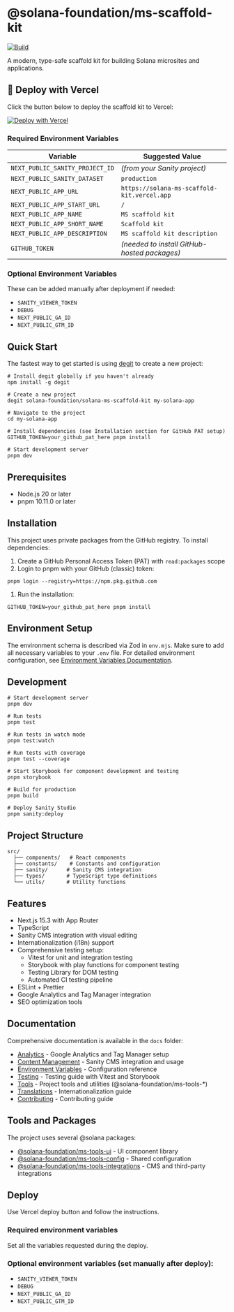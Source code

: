# @solana-foundation/ms-scaffold-kit

[![Build](https://github.com/solana-foundation/solana-ms-scaffold-kit/actions/workflows/build.yml/badge.svg?branch=main)](https://github.com/solana-foundation/solana-ms-scaffold-kit/actions/workflows/build.yml)

A modern, type-safe scaffold kit for building Solana microsites and applications.

## 🚀 Deploy with Vercel

Click the button below to deploy the scaffold kit to Vercel:

[![Deploy with Vercel](https://vercel.com/button)](https://vercel.com/new/clone?repository-url=https%3A%2F%2Fgithub.com%2Fsolana-foundation%2Fsolana-ms-scaffold-kit&project-name=solana-ms-scaffold-kit&repository-name=solana-ms-scaffold-kit&build-command=pnpm%20build&output-directory=dist&env=NEXT_PUBLIC_SANITY_PROJECT_ID,NEXT_PUBLIC_SANITY_DATASET,NEXT_PUBLIC_APP_URL,NEXT_PUBLIC_APP_START_URL,NEXT_PUBLIC_APP_NAME,NEXT_PUBLIC_APP_SHORT_NAME,NEXT_PUBLIC_APP_DESCRIPTION,GITHUB_TOKEN)

### Required Environment Variables

| Variable                        | Suggested Value                              |
| ------------------------------- | -------------------------------------------- |
| `NEXT_PUBLIC_SANITY_PROJECT_ID` | _(from your Sanity project)_                 |
| `NEXT_PUBLIC_SANITY_DATASET`    | `production`                                 |
| `NEXT_PUBLIC_APP_URL`           | `https://solana-ms-scaffold-kit.vercel.app`  |
| `NEXT_PUBLIC_APP_START_URL`     | `/`                                          |
| `NEXT_PUBLIC_APP_NAME`          | `MS scaffold kit`                            |
| `NEXT_PUBLIC_APP_SHORT_NAME`    | `Scaffold kit`                               |
| `NEXT_PUBLIC_APP_DESCRIPTION`   | `MS scaffold kit description`                |
| `GITHUB_TOKEN`                  | _(needed to install GitHub-hosted packages)_ |

### Optional Environment Variables

These can be added manually after deployment if needed:

- `SANITY_VIEWER_TOKEN`
- `DEBUG`
- `NEXT_PUBLIC_GA_ID`
- `NEXT_PUBLIC_GTM_ID`

## Quick Start

The fastest way to get started is using [degit](https://github.com/Rich-Harris/degit) to create a new project:

```shell
# Install degit globally if you haven't already
npm install -g degit

# Create a new project
degit solana-foundation/solana-ms-scaffold-kit my-solana-app

# Navigate to the project
cd my-solana-app

# Install dependencies (see Installation section for GitHub PAT setup)
GITHUB_TOKEN=your_github_pat_here pnpm install

# Start development server
pnpm dev
```

## Prerequisites

- Node.js 20 or later
- pnpm 10.11.0 or later

## Installation

This project uses private packages from the GitHub registry. To install dependencies:

1. Create a GitHub Personal Access Token (PAT) with `read:packages` scope
1. Login to pnpm with your GitHub (classic) token:

```shell
pnpm login --registry=https://npm.pkg.github.com
```

1. Run the installation:

```shell
GITHUB_TOKEN=your_github_pat_here pnpm install
```

## Environment Setup

The environment schema is described via Zod in `env.mjs`. Make sure to add all necessary variables to your `.env` file. For detailed environment configuration, see [Environment Variables Documentation](docs/env.md).

## Development

```shell
# Start development server
pnpm dev

# Run tests
pnpm test

# Run tests in watch mode
pnpm test:watch

# Run tests with coverage
pnpm test --coverage

# Start Storybook for component development and testing
pnpm storybook

# Build for production
pnpm build

# Deploy Sanity Studio
pnpm sanity:deploy
```

## Project Structure

```text
src/
  ├── components/   # React components
  ├── constants/    # Constants and configuration
  ├── sanity/      # Sanity CMS integration
  ├── types/       # TypeScript type definitions
  └── utils/       # Utility functions
```

## Features

- Next.js 15.3 with App Router
- TypeScript
- Sanity CMS integration with visual editing
- Internationalization (i18n) support
- Comprehensive testing setup:
  - Vitest for unit and integration testing
  - Storybook with play functions for component testing
  - Testing Library for DOM testing
  - Automated CI testing pipeline
- ESLint + Prettier
- Google Analytics and Tag Manager integration
- SEO optimization tools

## Documentation

Comprehensive documentation is available in the `docs` folder:

- [Analytics](docs/analytics.md) - Google Analytics and Tag Manager setup
- [Content Management](docs/content_management.md) - Sanity CMS integration and usage
- [Environment Variables](docs/env.md) - Configuration reference
- [Testing](docs/testing.md) - Testing guide with Vitest and Storybook
- [Tools](docs/tools.md) - Project tools and utilities (@solana-foundation/ms-tools-\*)
- [Translations](docs/translations.md) - Internationalization guide
- [Contributing](docs/contributing.md) - Contributing guide

## Tools and Packages

The project uses several @solana packages:

- [@solana-foundation/ms-tools-ui](https://github.com/solana-foundation/solana-ms-tools/) - UI component library
- [@solana-foundation/ms-tools-config](https://github.com/solana-foundation/solana-ms-tools/) - Shared configuration
- [@solana-foundation/ms-tools-integrations](https://github.com/solana-foundation/solana-ms-tools/) - CMS and third-party integrations

## Deploy

Use Vercel deploy button and follow the instructions.

### Required environment variables

Set all the variables requested during the deploy.

### Optional environment variables (set manually after deploy):

- `SANITY_VIEWER_TOKEN`
- `DEBUG`
- `NEXT_PUBLIC_GA_ID`
- `NEXT_PUBLIC_GTM_ID`
